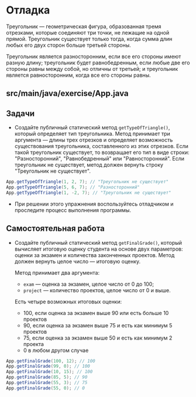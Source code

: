 # Отладка

Треугольник — геометрическая фигура, образованная тремя отрезками, которые соединяют три точки, не лежащие на одной прямой. Треугольник существует только тогда, когда сумма длин любых его двух сторон больше третьей стороны.

Треугольник является разносторонним, если все его стороны имеют разную длину; треугольник будет равнобедренным, если любые две его стороны равны между собой, но отличны от третьей; и треугольник является равносторонним, когда все его стороны равны.

## src/main/java/exercise/App.java

## Задачи

* Создайте публичный статический метод `getTypeOfTriangle()`, который определяет тип треугольника. Метод принимает три аргумента — длины трех отрезков и определяет возможность существования треугольника, составленного из этих отрезков. Если такой треугольник существует, то возвращает его тип в виде строки: "Разносторонний",  "Равнобедренный" или "Равносторонний". Если треугольник не существует, метод должен вернуть строку "Треугольник не существует".

```java
App.getTypeOfTriangle(1, 2, 7); // "Треугольник не существует"
App.getTypeOfTriangle(5, 6, 7); // "Разносторонний"
App.getTypeOfTriangle(1, -2, 7); // "Треугольник не существует"
```

* При решении этого упражнения воспользуйтесь отладчиком и проследите процесс выполнения программы.

## Самостоятельная работа

* Создайте публичный статический метод `getFinalGrade()`, который вычисляет итоговую оценку студента на основе двух параметров: оценки за экзамен и количества законченных проектов. Метод должен вернуть целое число — итоговую оценку.

  Метод принимает два аргумента:

  * `exam` — оценка за экзамен, целое число от 0 до 100;
  * `project` — количество проектов, целое число от 0 и выше.

  Есть четыре возможных итоговых оценки:

  * 100, если оценка за экзамен выше 90 или есть больше 10 проектов
  * 90, если оценка за экзамен выше 75 и есть как минимум 5 проектов
  * 75, если оценка за экзамен выше 50 и есть как минимум 2 проекта
  * 0 в любом другом случае

```java
App.getFinalGrade(100, 12); // 100
App.getFinalGrade(99, 0); // 100
App.getFinalGrade(10, 15); // 100
App.getFinalGrade(85, 5); // 90
App.getFinalGrade(55, 3); // 75
App.getFinalGrade(55, 0); // 0
```
